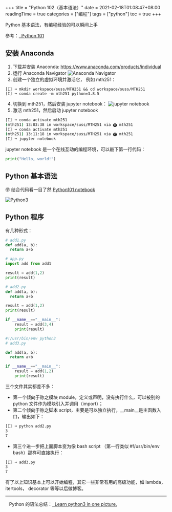 +++
title = "Python 102（基本语法）"
date = 2021-02-18T01:08:47+08:00
readingTime = true
categories = ["编程"]
tags = ["python"]
toc = true
+++

Python 基本语法，有编程经验的可以瞬间上手

<!--more-->

参考：[<i class="fas fa-external-link-alt"></i>&nbsp; Python 101](/posts/python101)

## 安装 Anaconda

1. 下载并安装 Anaconda: https://www.anaconda.com/products/individual
2. 运行 Anaconda Navigator
   ![Anaconda Navigator](/images/python/anaconda-navigator.png#center)
3. 创建一个独立的虚拟环境并激活它， 例如 mth251：

```
[I] ➜ mkdir workspace/suss/MTH251 && cd workspace/suss/MTH251
[I] ➜ conda create -m mth251 python=3.8.5
```

4. 切换到 mth251，然后安装 jupyter notebook：
   ![jupyter notebook](/images/python/jupyter-notebook.png#center)
5. 激活 mth251，然后启动 jupyter notebook

```bash
[I] ➜ conda activate mth251
(mth251) 13:03:38 in workspace/suss/MTH251 via 🅒 mth251
[I] ➜ conda activate mth251
(mth251) 13:11:18 in workspace/suss/MTH251 via 🅒 mth251
[I] ➜ jupyter notebook
```

jupyter notebook 是一个在线互动的编程环境，可以敲下第一行代码：

```python
print("Hello, world!")
```

## Python 基本语法

㊫ 结合代码看一目了然 [Python101 notebook](https://github.com/fastzhong/fastzhong.github.io/blob/master/static/resources/python101.ipynb)

![Python3](/images/python/Python3.png#center)

## Python 程序

有几种形式：

```python
# add1.py
def add(a, b):
  return a+b
```

```python
# app.py
import add from add1

result = add(1,2)
print(result)
```

```python
# add2.py
def add(a, b):
  return a+b

result = add(1,2)
print(result)

if __name__=="__main__":
    result = add(3,4)
    print(result)
```

```python
#!/usr/bin/env python3
# add3.py

def add(a, b):
  return a+b

if __name__=="__main__":
    result = add(1,2)
    print(result)
```

三个文件其实都差不多：

-   第一个倾向于称之模块 <span class="kwd">module</span>，定义或声明，没有执行什么，可以被别的 python 文件作为模块引入并调用（import）；
-   第二个倾向于称之脚本 <span class="kwd">script</span>，主要是可以独立执行，\_\_main\_\_是主函数入口，输出如下：

```bash
[I] ➜ python add2.py
3
7
```

-   第三个进一步把上面脚本变为像 bash script （第一行类似 #!/usr/bin/env bash）那样可直接执行：

```bash
[I] ➜ add3.py
3
7
```

有了以上知识基本上可以开始编程，其它一些非常有用的高级功能，如 lambda，itertools， decorator 等等以后做博客。

---

<i class="fas fa-map-marker-alt"></i>&nbsp;&nbsp; Python 的语法总结：[<i class="fas fa-external-link-alt"></i>&nbsp; Learn python3 in one picture.](https://github.com/coodict/python3-in-one-pic)

